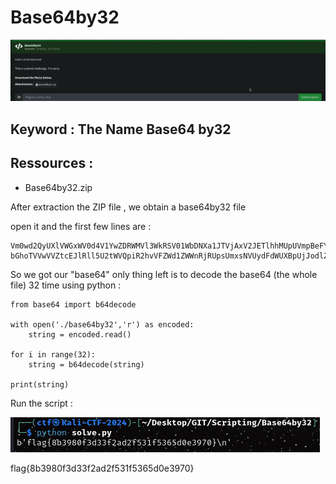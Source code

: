 
# Base64by32
![Base64by32_Description](images/challenge.png)
## Keyword : The Name Base64 by32

## Ressources :
- Base64by32.zip 

After extraction the ZIP file , we obtain a base64by32 file

open it and the first few lines are : 
```
Vm0wd2QyUXlVWGxWV0d4V1YwZDRWMVl3WkRSV01WbDNXa1JTVjAxV2JETlhhMUpUVmpBeFYySkVU
bGhoTVVwVVZtcEJlRll5U2tWVQpiR2hvVFZWd1ZWWnRjRUpsUmxsNVUydFdWUXBpUjJodlZGWldk
```
So we got our "base64" only thing left is to decode the base64 (the whole file) 32 time 
using python :
```
from base64 import b64decode

with open('./base64by32','r') as encoded:
	string = encoded.read()
	
for i in range(32):
	string = b64decode(string)
	
print(string)
```
Run the script :

![Script_Description](images/solve.png)


flag{8b3980f3d33f2ad2f531f5365d0e3970}
